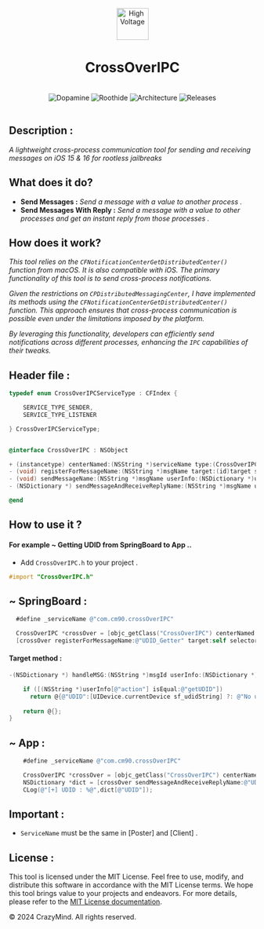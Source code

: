 <div align="center">
	
  <img src="https://crazy90.com/Crazy/Files/HighVoltage.png" alt="High Voltage" width="65" height="65">
  <h1>CrossOverIPC</h1>
  <br>
  <img src="https://img.shields.io/badge/Dopamine-iOS%2015%20%26%2016-38761d.svg" alt="Dopamine">
  <img src="https://img.shields.io/badge/Roothide-iOS%2015%20%26%2016-4600f8.svg" alt="Roothide">
  <img src="https://img.shields.io/badge/Architecture-arm64%20%26%20arm64e-851512.svg" alt="Architecture">
    <a href="https://GitHub.com/crazymind90/CrossOverIPC/releases" style="text-decoration: none;">
    <img src="https://img.shields.io/badge/CrossOverIPC-~Releases-E5C600.svg" alt="Releases">
  </a>
</div>
  
<br>


## Description : 
*A lightweight cross-process communication tool for sending and receiving messages on iOS 15 & 16 for rootless jailbreaks*

## What does it do?

* **Send Messages :** *Send a message with a value to another process .*
* **Send Messages With Reply :** *Send a message with a value to other processes and get an instant reply from those processes .*

## How does it work?

*This tool relies on the ```CFNotificationCenterGetDistributedCenter()``` function from macOS. It is also compatible with iOS. The primary functionality of this tool is to send cross-process notifications.*

*Given the restrictions on ```CPDistributedMessagingCenter```, I have implemented its methods using the ```CFNotificationCenterGetDistributedCenter()``` function. This approach ensures that cross-process communication is possible even under the limitations imposed by the platform.*

*By leveraging this functionality, developers can efficiently send notifications across different processes, enhancing the ```IPC``` capabilities of their tweaks.*


## Header file : 

```objective-c
typedef enum CrossOverIPCServiceType : CFIndex {

    SERVICE_TYPE_SENDER,
    SERVICE_TYPE_LISTENER

} CrossOverIPCServiceType;


@interface CrossOverIPC : NSObject 

+ (instancetype) centerNamed:(NSString *)serviceName type:(CrossOverIPCServiceType)type;
- (void) registerForMessageName:(NSString *)msgName target:(id)target selector:(SEL)sel;
- (void) sendMessageName:(NSString *)msgName userInfo:(NSDictionary *)userInfo;
- (NSDictionary *) sendMessageAndReceiveReplyName:(NSString *)msgName userInfo:(NSDictionary *)userInfo;

@end 

```
## How to use it ?

#### For example ~ Getting UDID from SpringBoard to App ..
 
* Add `CrossOverIPC.h` to your project .
```objective-c
#import "CrossOverIPC.h"
```
 

## ~ SpringBoard :
```objective-c
  #define _serviceName @"com.cm90.crossOverIPC"

  CrossOverIPC *crossOver = [objc_getClass("CrossOverIPC") centerNamed:_serviceName type:SERVICE_TYPE_LISTENER];
  [crossOver registerForMessageName:@"UDID_Getter" target:self selector:@selector(handleMSG:userInfo:)];
```

#### Target method : 
```objective-c
-(NSDictionary *) handleMSG:(NSString *)msgId userInfo:(NSDictionary *)userInfo {

	if ([(NSString *)userInfo[@"action"] isEqual:@"getUDID"])
	  return @{@"UDID":[UIDevice.currentDevice sf_udidString] ?: @"No udid"};
	
	return @{};
}

```
  
## ~ App :
```objective-c
    #define _serviceName @"com.cm90.crossOverIPC"

    CrossOverIPC *crossOver = [objc_getClass("CrossOverIPC") centerNamed:_serviceName type:SERVICE_TYPE_SENDER];
    NSDictionary *dict = [crossOver sendMessageAndReceiveReplyName:@"UDID_Getter" userInfo:@{@"action":@"getUDID"}];
    CLog(@"[+] UDID : %@",dict[@"UDID"]);
```



## Important :
* `ServiceName` must be the same in [Poster] and [Client] .




## License :

This tool is licensed under the MIT License.
Feel free to use, modify, and distribute this software in accordance with the MIT License terms. We hope this tool brings value to your projects and endeavors. For more details, please refer to the [MIT License documentation](https://opensource.org/licenses/MIT).

&copy; 2024 CrazyMind. All rights reserved.


